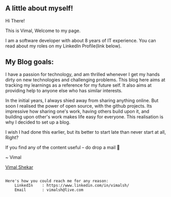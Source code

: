 
## A little about myself!

Hi There!

This is Vimal, Welcome to my page. 


I am a software developer with about 8 years of IT experience. You can read about my roles on my LinkedIn Profile(link below).

## My Blog goals:
I have a passion for technology, and am thrilled whenever I get my hands dirty on new technologies and challenging problems. This blog here aims at tracking my learnings as a reference for my future self. It also aims at providing help to anyone else who has similar interests.

In the initial years, I always shied away from sharing anything online. But soon I realised the power of open source, with the github projects. Its impressive how sharing one's work, having others build upon it, and building upon other's work makes life easy for everyone. This realisation is why I decided to set up a blog.

I wish I had done this earlier, but its better to start late than never start at all, Right?


If you find any of the content useful – do drop a mail 🙂 

~ Vimal 


<div class="LI-profile-badge"  data-version="v1" data-size="medium" data-locale="en_US" data-type="horizontal" data-theme="dark" data-vanity="vimalsh"><a class="LI-simple-link" href='https://au.linkedin.com/in/vimalsh?trk=profile-badge'>Vimal Shekar</a></div>

```
  
Here's how you could reach me for any reason:
    LinkedIn    : https://www.linkedin.com/in/vimalsh/
    Email       : vimalsh@live.com 
  
```

